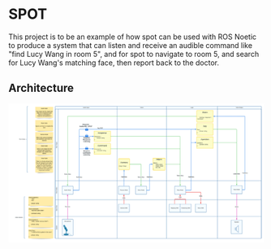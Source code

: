 # SPOT
This project is to be an example of how spot can be used with 
ROS Noetic to produce a system that can listen and receive an audible command 
like "find Lucy Wang in room 5", and for spot to navigate to room 5, and search for 
Lucy Wang's matching face, then report back to the doctor.

## Architecture
![architecture](resources/pictures/architecture.png)
